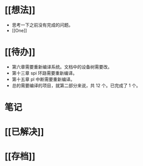 # [[想法]]
- 思考一下之前没有完成的问题。
- [[One]]

# [[待办]]
- 第六章需要重新编译系统。文档中的设备树需要改。
- 第十三章 spi 环路需要重新编译。
- 第十五章 pl 中断需要重新编译。
- 总的需要编译的项目，就第二部分来说，共 12 个。已完成了 1 个。

# 笔记

# [[已解决]]

# [[存档]]